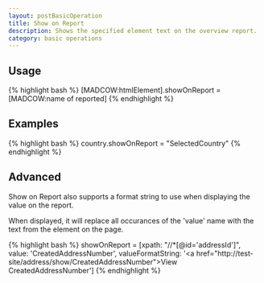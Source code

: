 ```yaml
---
layout: postBasicOperation
title: Show on Report
description: Shows the specified element text on the overview report.
category: basic operations
---
```


## Usage
{% highlight bash %}
[MADCOW:htmlElement].showOnReport = [MADCOW:name of reported]
{% endhighlight %}

## Examples
{% highlight bash %}
country.showOnReport = "SelectedCountry"
{% endhighlight %}

## Advanced

Show on Report also supports a format string to use when displaying the value on the report.

When displayed, it will replace all occurances of the 'value' name with the text from the element on the page.

{% highlight bash %}
showOnReport = [xpath: "//*[@id='addressId']",
                value: 'CreatedAddressNumber',
                valueFormatString: '&lt;a href="http://test-site/address/show/CreatedAddressNumber"&gt;View CreatedAddressNumber</a>']
{% endhighlight %}


